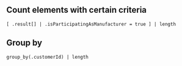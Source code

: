 ## Count elements with certain criteria
```
[ .result[] | .isParticipatingAsManufacturer = true ] | length
```
## Group by
```
group_by(.customerId) | length
```